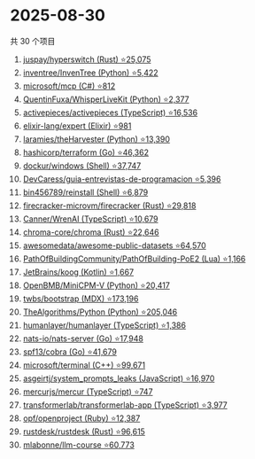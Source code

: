# 2025-08-30

共 30 个项目

<!-- BEGIN GITHUB -->
<!-- 最后更新时间 2025-08-30 23:07:35 +0800 -->
1. [juspay/hyperswitch (Rust) ⭐25,075](https://github.com/juspay/hyperswitch)
1. [inventree/InvenTree (Python) ⭐5,422](https://github.com/inventree/InvenTree)
1. [microsoft/mcp (C#) ⭐812](https://github.com/microsoft/mcp)
1. [QuentinFuxa/WhisperLiveKit (Python) ⭐2,377](https://github.com/QuentinFuxa/WhisperLiveKit)
1. [activepieces/activepieces (TypeScript) ⭐16,536](https://github.com/activepieces/activepieces)
1. [elixir-lang/expert (Elixir) ⭐981](https://github.com/elixir-lang/expert)
1. [laramies/theHarvester (Python) ⭐13,390](https://github.com/laramies/theHarvester)
1. [hashicorp/terraform (Go) ⭐46,362](https://github.com/hashicorp/terraform)
1. [dockur/windows (Shell) ⭐37,747](https://github.com/dockur/windows)
1. [DevCaress/guia-entrevistas-de-programacion ⭐5,396](https://github.com/DevCaress/guia-entrevistas-de-programacion)
1. [bin456789/reinstall (Shell) ⭐6,879](https://github.com/bin456789/reinstall)
1. [firecracker-microvm/firecracker (Rust) ⭐29,818](https://github.com/firecracker-microvm/firecracker)
1. [Canner/WrenAI (TypeScript) ⭐10,679](https://github.com/Canner/WrenAI)
1. [chroma-core/chroma (Rust) ⭐22,646](https://github.com/chroma-core/chroma)
1. [awesomedata/awesome-public-datasets ⭐64,570](https://github.com/awesomedata/awesome-public-datasets)
1. [PathOfBuildingCommunity/PathOfBuilding-PoE2 (Lua) ⭐1,166](https://github.com/PathOfBuildingCommunity/PathOfBuilding-PoE2)
1. [JetBrains/koog (Kotlin) ⭐1,667](https://github.com/JetBrains/koog)
1. [OpenBMB/MiniCPM-V (Python) ⭐20,417](https://github.com/OpenBMB/MiniCPM-V)
1. [twbs/bootstrap (MDX) ⭐173,196](https://github.com/twbs/bootstrap)
1. [TheAlgorithms/Python (Python) ⭐205,046](https://github.com/TheAlgorithms/Python)
1. [humanlayer/humanlayer (TypeScript) ⭐1,386](https://github.com/humanlayer/humanlayer)
1. [nats-io/nats-server (Go) ⭐17,948](https://github.com/nats-io/nats-server)
1. [spf13/cobra (Go) ⭐41,679](https://github.com/spf13/cobra)
1. [microsoft/terminal (C++) ⭐99,671](https://github.com/microsoft/terminal)
1. [asgeirtj/system_prompts_leaks (JavaScript) ⭐16,970](https://github.com/asgeirtj/system_prompts_leaks)
1. [mercurjs/mercur (TypeScript) ⭐747](https://github.com/mercurjs/mercur)
1. [transformerlab/transformerlab-app (TypeScript) ⭐3,977](https://github.com/transformerlab/transformerlab-app)
1. [opf/openproject (Ruby) ⭐12,387](https://github.com/opf/openproject)
1. [rustdesk/rustdesk (Rust) ⭐96,615](https://github.com/rustdesk/rustdesk)
1. [mlabonne/llm-course ⭐60,773](https://github.com/mlabonne/llm-course)
<!-- END GITHUB -->